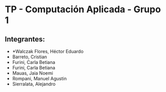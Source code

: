 TP - Computación Aplicada - Grupo 1
===================================

Integrantes:
------------
<ul>
<li>*Walczak Flores, Héctor Eduardo</li>
<li>Barreto, Cristian</li>
<li>Furini, Carla Betiana</li>
<li>Furini, Carla Betiana</li>
<li>Mauas, Jaia Noemi</li>
<li>Rompani, Manuel Agustin</li>
<li>Sierralata, Alejandro</li>
</ul>


